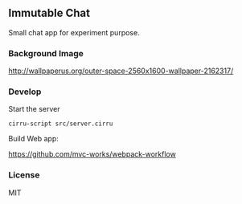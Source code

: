 
Immutable Chat
----

Small chat app for experiment purpose.

### Background Image

http://wallpaperus.org/outer-space-2560x1600-wallpaper-2162317/

### Develop

Start the server

```
cirru-script src/server.cirru
```

Build Web app:

https://github.com/mvc-works/webpack-workflow

### License

MIT
